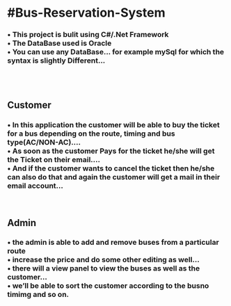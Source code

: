 <h1><b>#Bus-Reservation-System</b></h1>
<h3>•	This project is bulit using C#/.Net Framework<br>
•	The DataBase used is Oracle<br>
•	You can use any DataBase... for example mySql for which the syntax is slightly Different...</h3><br>
<br>
<h2><b>Customer</b></h2>
<h3>•	In this application the customer will be able to buy the ticket for a bus depending on the route, timing and bus type(AC/NON-AC)....<br>
•	As soon as the customer Pays for the ticket he/she will get the Ticket on their email....<br>
•	And if the customer wants to cancel the ticket then he/she can also do that and again the customer will get a mail in their email account...<br></h3>
<br>
<h2><b>Admin</b></h2>
<h3>•	the admin is able to add and remove buses from a particular route<br>
•	increase the price and do some other editing as well…<br>
•	there will a view panel to view the buses as well as the customer…<br>
•	we’ll be able to sort the customer according to the busno timimg and so on.<br></h3>
